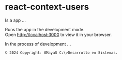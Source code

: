 # react-context-users
Is a app ...

Runs the app in the development mode.\
Open [http://localhost:3000](http://localhost:3000) to view it in your browser.


In the process of development ...


`© 2024 Copyright: GMayaS C:\>Desarrollo en Sistemas.`